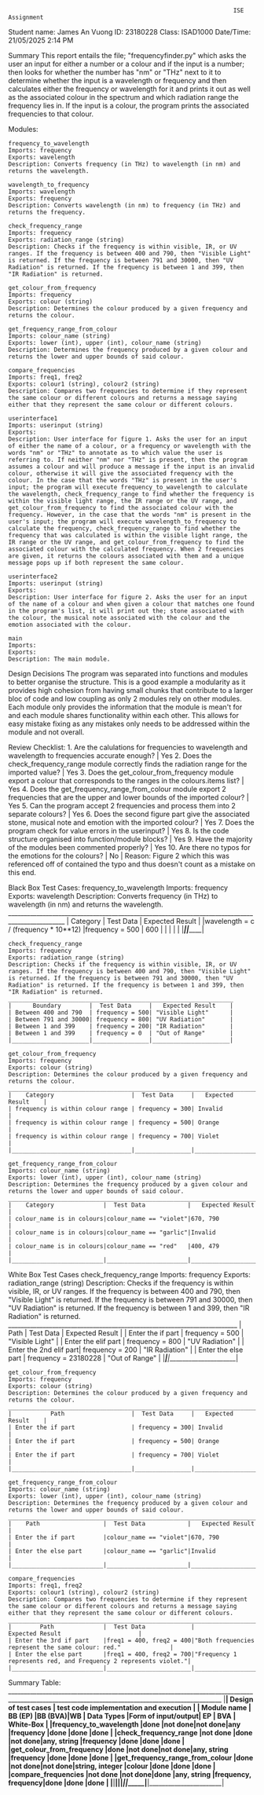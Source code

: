                                                                     ISE Assignment
Student name: James An Vuong
ID: 23180228
Class: ISAD1000
Date/Time: 21/05/2025 2:14 PM

Summary
    This report entails the file; "frequencyfinder.py" which asks the user an input for either a number or a colour and if the input is a number; then looks for whether the number has "nm" or "THz" next to it to determine whether the input is a wavelength or frequency and then calculates either the frequency or wavelength for it and prints it out as well as the associated colour in the spectrum and which radiation range the frequency lies in. If the input is a colour, the program prints the associated frequencies to that colour. 

Modules:

    frequency_to_wavelength
    Imports: frequency
    Exports: wavelength
    Description: Converts frequency (in THz) to wavelength (in nm) and returns the wavelength.

    wavelength_to_frequency
    Imports: wavelength
    Exports: frequency
    Description: Converts wavelength (in nm) to frequency (in THz) and returns the frequency.

    check_frequency_range
    Imports: frequency
    Exports: radiation_range (string)
    Description: Checks if the frequency is within visible, IR, or UV ranges. If the frequency is between 400 and 790, then "Visible Light" is returned. If the frequency is between 791 and 30000, then "UV Radiation" is returned. If the frequency is between 1 and 399, then "IR Radiation" is returned.

    get_colour_from_frequency
    Imports: frequency
    Exports: colour (string)
    Description: Determines the colour produced by a given frequency and returns the colour.

    get_frequency_range_from_colour
    Imports: colour_name (string)
    Exports: lower (int), upper (int), colour_name (string)
    Description: Determines the frequency produced by a given colour and returns the lower and upper bounds of said colour.

    compare_frequencies
    Imports: freq1, freq2
    Exports: colour1 (string), colour2 (string)
    Description: Compares two frequencies to determine if they represent the same colour or different colours and returns a message saying either that they represent the same colour or different colours.

    userinterface1
    Imports: userinput (string)
    Exports: 
    Description: User interface for figure 1. Asks the user for an input of either the name of a colour, or a frequency or wavelength with the words "nm" or "THz" to annotate as to which value the user is referring to. If neither "nm" nor "THz" is present, then the program assumes a colour and will produce a message if the input is an invalid colour, otherwise it will give the associated frequency with the colour. In the case that the words "THz" is present in the user's input; the program will execute frequency_to_wavelength to calculate the wavelength, check_frequency_range to find whether the frequency is within the visible light range, the IR range or the UV range, and get_colour_from_frequency to find the associated colour with the frequency. However, in the case that the words "nm" is present in the user's input; the program will execute wavelength_to_frequency to calculate the frequency, check_frequency_range to find whether the frequency that was calculated is within the visible light range, the IR range or the UV range, and get_colour_from_frequency to find the associated colour with the calculated frequency. When 2 frequencies are given, it returns the colours associated with them and a unique message pops up if both represent the same colour.

    userinterface2
    Imports: userinput (string)
    Exports: 
    Description: User interface for figure 2. Asks the user for an input of the name of a colour and when given a colour that matches one found in the program's list, it will print out the; stone associated with the colour, the musical note associated with the colour and the emotion associated with the colour.

    main
    Imports:
    Exports:
    Description: The main module.

Design Decisions
    The program was separated into functions and modules to better organise the structure. This is a good example a modularity as it provides high cohesion from having small chunks that contribute to a larger bloc of code and low coupling as only 2 modules rely on other modules. Each module only provides the information that the module is mean't for and each module shares functionality within each other. This allows for easy mistake fixing as any mistakes only needs to be addressed within the module and not overall.

Review Checklist:
    1. Are the calulations for frequencies to wavelength and wavelength to frequencies accurate enough?  | Yes
    2. Does the check_frequency_range module correctly finds the radiation range for the imported value?    | Yes
    3. Does the get_colour_from_frequency module export a colour that corresponds to the ranges in the colours.items list?  | Yes
    4. Does the get_frequency_range_from_colour module export 2 frequencies that are the upper and lower bounds of the imported colour?     | Yes
    5. Can the program accept 2 frequencies and process them into 2 separate colours?   | Yes
    6. Does the second figure part give the associated stone, musical note and emotion with the imported colour?    | Yes
    7. Does the program check for value errors in the userinput?    | Yes
    8. Is the code structure organised into function/module blocks?     | Yes
    9. Have the majority of the modules been commented properly?     | Yes
    10. Are there no typos for the emotions for the colours?    | No    | Reason: Figure 2 which this was referenced off of contained the typo and thus doesn't count as a mistake on this end.

Black Box Test Cases:
    frequency_to_wavelength
    Imports: frequency
    Exports: wavelength
    Description: Converts frequency (in THz) to wavelength (in nm) and returns the wavelength.
    ________________________________________________________________________________________________
    |                 Category                   |     Test Data       |       Expected Result     |
    |wavelength = c / (frequency * 10**12)       |frequency = 500      |      600                  |
    |                                            |                     |                           |
    |____________________________________________|_____________________|___________________________|

    check_frequency_range
    Imports: frequency
    Exports: radiation_range (string)
    Description: Checks if the frequency is within visible, IR, or UV ranges. If the frequency is between 400 and 790, then "Visible Light" is returned. If the frequency is between 791 and 30000, then "UV Radiation" is returned. If the frequency is between 1 and 399, then "IR Radiation" is returned.
    ________________________________________________________________
    |      Boundary        |  Test Data     |   Expected Result    |
    | Between 400 and 790  | frequency = 500| "Visible Light"      |
    | Between 791 and 30000| frequency = 800| "UV Radiation"       |
    | Between 1 and 399    | frequency = 200| "IR Radiation"       |
    | Between 1 and 399    | frequency = 0  | "Out of Range"       |
    |______________________|________________|______________________|

    get_colour_from_frequency
    Imports: frequency
    Exports: colour (string)
    Description: Determines the colour produced by a given frequency and returns the colour.
    ____________________________________________________________________________
    |    Category                      |  Test Data     |   Expected Result    |
    | frequency is within colour range | frequency = 300| Invalid              |
    | frequency is within colour range | frequency = 500| Orange               |
    | frequency is within colour range | frequency = 700| Violet               |
    |__________________________________|________________|______________________|

    get_frequency_range_from_colour
    Imports: colour_name (string)
    Exports: lower (int), upper (int), colour_name (string)
    Description: Determines the frequency produced by a given colour and returns the lower and upper bounds of said colour.
    ___________________________________________________________________________
    |    Category              |  Test Data            |   Expected Result    |
    | colour_name is in colours|colour_name == "violet"|670, 790              |
    | colour_name is in colours|colour_name == "garlic"|Invalid               |
    | colour_name is in colours|colour_name == "red"   |400, 479              |
    |__________________________|_______________________|______________________|

White Box Test Cases
    check_frequency_range
    Imports: frequency
    Exports: radiation_range (string)
    Description: Checks if the frequency is within visible, IR, or UV ranges. If the frequency is between 400 and 790, then "Visible Light" is returned. If the frequency is between 791 and 30000, then "UV Radiation" is returned. If the frequency is between 1 and 399, then "IR Radiation" is returned.
    _________________________________________________________________________
    |      Path              |  Test Data            |   Expected Result    |
    | Enter the if part      | frequency = 500       | "Visible Light"      |
    | Enter the elif part    | frequency = 800       | "UV Radiation"       |
    | Enter the 2nd elif part| frequency = 200       | "IR Radiation"       |
    | Enter the else part    | frequency = 23180228  | "Out of Range"       |
    |________________________|_______________________|______________________|

    get_colour_from_frequency
    Imports: frequency
    Exports: colour (string)
    Description: Determines the colour produced by a given frequency and returns the colour.
    ____________________________________________________________________________
    |           Path                   |  Test Data     |   Expected Result    |
    | Enter the if part                | frequency = 300| Invalid              |
    | Enter the if part                | frequency = 500| Orange               |
    | Enter the if part                | frequency = 700| Violet               |
    |__________________________________|________________|______________________|

    get_frequency_range_from_colour
    Imports: colour_name (string)
    Exports: lower (int), upper (int), colour_name (string)
    Description: Determines the frequency produced by a given colour and returns the lower and upper bounds of said colour.
    ___________________________________________________________________________
    |    Path                  |  Test Data            |   Expected Result    |
    | Enter the if part        |colour_name == "violet"|670, 790              |
    | Enter the else part      |colour_name == "garlic"|Invalid               |
    |__________________________|_______________________|______________________|

    compare_frequencies
    Imports: freq1, freq2
    Exports: colour1 (string), colour2 (string)
    Description: Compares two frequencies to determine if they represent the same colour or different colours and returns a message saying either that they represent the same colour or different colours.
    ______________________________________________________________________________________________________________________
    |        Path              |  Test Data             |                           Expected Result                      |
    | Enter the 3rd if part    |freq1 = 400, freq2 = 400|"Both frequencies represent the same colour: red."              |
    | Enter the else part      |freq1 = 400, freq2 = 700|"Frequency 1 represents red, and Frequency 2 represents violet."|
    |__________________________|________________________|________________________________________________________________|

Summary Table:
    __________________________________________________________________________________________________________________________________________________
    |________________________________|    Design of test cases                                           |   test code implementation and execution  |
    |   Module name                  |  BB (EP) |BB (BVA)|WB      |    Data Types   |Form of input/output|    EP  |   BVA    |    White-Box          |
    |frequency_to_wavelength         |done      |not done|not done|any              |frequency           |done    |done      |done                   |
    |check_frequency_range           |not done  |done    |not done|any, string      |frequency           |done    |done      |done                   |
    |get_colour_from_frequency       |done      |not done|not done|any, string      |frequency           |done    |done      |done                   |
    |get_frequency_range_from_colour |done      |not done|not done|string, integer  |colour              |done    |done      |done                   |
    |compare_frequencies             |not done  |not done|done    |any, string      |frequency, frequency|done    |done      |done                   |
    |________________________________|__________|________|________|_________________|____________________|________|__________|_______________________|